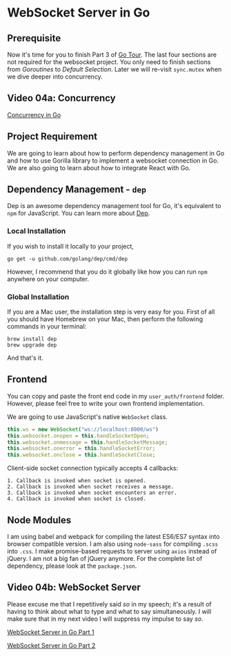 # WebSocket Server in Go
## Prerequisite
Now it's time for you to finish Part 3 of [Go Tour](https://tour.golang.org/concurrency/1). The 
last four sections are not required for the websocket project. You only need to finish sections 
from *Goroutines* to *Default Selection*. Later we will re-visit `sync.mutex` when we dive deeper
into concurrency.

## Video 04a: Concurrency

[Concurrency in Go](https://youtu.be/uq9EocsraUQ)

## Project Requirement
We are going to learn about how to perform dependency management in Go and how to use Gorilla 
library to implement a websocket connection in Go. We are also going to learn about how to 
integrate React with Go.

## Dependency Management - `dep`
Dep is an awesome dependency management tool for Go, it's equivalent to `npm` for JavaScript. You can
learn more about [Dep](https://github.com/golang/dep).

### Local Installation
If you wish to install it locally to your project,

```
go get -u github.com/golang/dep/cmd/dep
```

However, I recommend that you do it globally like how you can run `npm` anywhere on your computer.

### Global Installation
If you are a Mac user, the installation step is very easy for you. First of all you should have 
Homebrew on your Mac, then perform the following commands in your terminal:
```
brew install dep
brew upgrade dep
```

And that's it.

## Frontend
You can copy and paste the front end code in my `user_auth/frontend` folder. However, please feel 
free to write your own frontend implementation.

We are going to use JavaScript's native `WebSocket` class.
```javascript
this.ws = new WebSocket("ws://localhost:8000/ws")
this.websocket.onopen = this.handleSocketOpen;
this.websocket.onmessage = this.handleSocketMessage;
this.websocket.onerror = this.handleSocketError;
this.websocket.onclose = this.handleSocketClose;
```

Client-side socket connection typically accepts 4 callbacks:

    1. Callback is invoked when socket is opened.
    2. Callback is invoked when socket receives a message.
    3. Callback is invoked when socket encounters an error.
    4. Callback is invoked when socket is closed.

## Node Modules
I am using babel and webpack for compiling the latest ES6/ES7 syntax into browser compatible version. 
I am also using `node-sass` for compiling `.scss` into `.css`. I make promise-based requests to 
server using `axios` instead of jQuery. I am not a big fan of jQuery anymore. For the complete list of 
dependency, please look at the `package.json`.

## Video 04b: WebSocket Server
Please excuse me that I repetitively said *so* in my speech; it's a result of having to think about what to type and what
to say simultaneously. I will make sure that in my next video I will suppress my impulse to say *so*.

[WebSocket Server in Go Part 1](https://youtu.be/KtdZinZIe3A)

[WebSocket Server in Go Part 2](https://youtu.be/Ue7z2BEavBU)